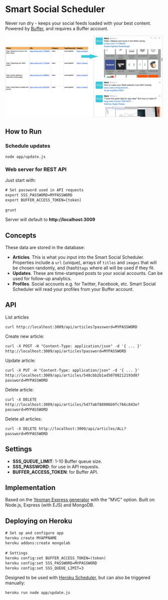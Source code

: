 # Smart Social Scheduler

Never run dry - keeps your social feeds loaded with your best content. Powered by [Buffer](https://www.buffer.com), and requires a Buffer account.

![Smart Social Scheduler](example.png)


## How to Run

### Schedule updates

	node app/update.js

### Web server for REST API

Just start with:

	# Set password used in API requests
	export SSS_PASSWORD=MYPASSWORD
	export BUFFER_ACCESS_TOKEN=[token]

	grunt

Server will default to **http://localhost:3009**


## Concepts

These data are stored in the database:

* **Articles**. This is what you input into the Smart Social Scheduler. Properties include a `url` (unique), arrays of `titles` and `images` that will be chosen randomly, and (hash)`tags` where all will be used if they fit.
* **Updates**. These are time-stamped posts to your social accounts. Can be used for follow-up analytics.
* **Profiles**. Social accounts e.g. for Twitter, Facebook, etc. Smart Social Scheduler will read your profiles from your Buffer account.

## API

List articles

	curl http://localhost:3009/api/articles?password=MYPASSWORD

Create new article:

	curl -X POST -H "Content-Type: application/json" -d '{ ... }' http://localhost:3009/api/articles?password=MYPASSWORD

Update article:

	curl -X PUT -H "Content-Type: application/json" -d '{ ... }' http://localhost:3009/api/articles/548cbb2b1ad50708212193d8?password=MYPASSWORD

Delete article:

	curl -X DELETE http://localhost:3009/api/articles/5477a6f88906b9fc766c843e?password=MYPASSWORD

Delete all articles:

	curl -X DELETE http://localhost:3009/api/articles/ALL?password=MYPASSWORD


## Settings

* **SSS_QUEUE_LIMIT**: 1-10 Buffer queue size.
* **SSS_PASSWORD**: for use in API requests.
* **BUFFER_ACCESS_TOKEN**: for Buffer API.


## Implementation

Based on the [Yeoman Express generator](https://github.com/petecoop/generator-express) with the "MVC" option.
Built on Node.js, Express (with EJS) and MongoDB.


## Deploying on Heroku

	# Set up and configure app
	heroku create MYAPPNAME
	heroku addons:create mongolab

	# Settings
	heroku config:set BUFFER_ACCESS_TOKEN=(token)
	heroku config:set SSS_PASSWORD=MYPASSWORD
	heroku config:set SSS_QUEUE_LIMIT=3

Designed to be used with [Heroku Scheduler](https://devcenter.heroku.com/articles/scheduler), but can also be triggered manually:

	heroku run node app/update.js
